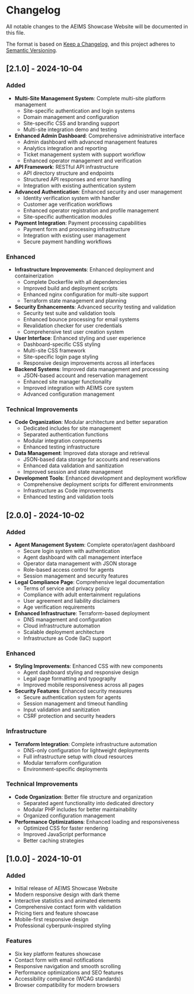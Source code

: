 # Changelog

All notable changes to the AEIMS Showcase Website will be documented in this file.

The format is based on [Keep a Changelog](https://keepachangelog.com/en/1.0.0/),
and this project adheres to [Semantic Versioning](https://semver.org/spec/v2.0.0.html).

## [2.1.0] - 2024-10-04

### Added
- **Multi-Site Management System**: Complete multi-site platform management
  - Site-specific authentication and login systems
  - Domain management and configuration
  - Site-specific CSS and branding support
  - Multi-site integration demo and testing
- **Enhanced Admin Dashboard**: Comprehensive administrative interface
  - Admin dashboard with advanced management features
  - Analytics integration and reporting
  - Ticket management system with support workflow
  - Enhanced operator management and verification
- **API Framework**: RESTful API infrastructure
  - API directory structure and endpoints
  - Structured API responses and error handling
  - Integration with existing authentication system
- **Advanced Authentication**: Enhanced security and user management
  - Identity verification system with handler
  - Customer age verification workflows
  - Enhanced operator registration and profile management
  - Site-specific authentication modules
- **Payment Integration**: Payment processing capabilities
  - Payment form and processing infrastructure
  - Integration with existing user management
  - Secure payment handling workflows

### Enhanced
- **Infrastructure Improvements**: Enhanced deployment and containerization
  - Complete Dockerfile with all dependencies
  - Improved build and deployment scripts
  - Enhanced nginx configuration for multi-site support
  - Terraform state management and planning
- **Security Enhancements**: Advanced security testing and validation
  - Security test suite and validation tools
  - Enhanced bounce processing for email systems
  - Revalidation checker for user credentials
  - Comprehensive test user creation system
- **User Interface**: Enhanced styling and user experience
  - Dashboard-specific CSS styling
  - Multi-site CSS framework
  - Site-specific login page styling
  - Responsive design improvements across all interfaces
- **Backend Systems**: Improved data management and processing
  - JSON-based account and reservation management
  - Enhanced site manager functionality
  - Improved integration with AEIMS core system
  - Advanced configuration management

### Technical Improvements
- **Code Organization**: Modular architecture and better separation
  - Dedicated includes for site management
  - Separated authentication functions
  - Modular integration components
  - Enhanced testing infrastructure
- **Data Management**: Improved data storage and retrieval
  - JSON-based data storage for accounts and reservations
  - Enhanced data validation and sanitization
  - Improved session and state management
- **Development Tools**: Enhanced development and deployment workflow
  - Comprehensive deployment scripts for different environments
  - Infrastructure as Code improvements
  - Enhanced testing and validation tools

## [2.0.0] - 2024-10-02

### Added
- **Agent Management System**: Complete operator/agent dashboard
  - Secure login system with authentication
  - Agent dashboard with call management interface
  - Operator data management with JSON storage
  - Role-based access control for agents
  - Session management and security features
- **Legal Compliance Page**: Comprehensive legal documentation
  - Terms of service and privacy policy
  - Compliance with adult entertainment regulations
  - User agreement and liability disclaimers
  - Age verification requirements
- **Enhanced Infrastructure**: Terraform-based deployment
  - DNS management and configuration
  - Cloud infrastructure automation
  - Scalable deployment architecture
  - Infrastructure as Code (IaC) support

### Enhanced
- **Styling Improvements**: Enhanced CSS with new components
  - Agent dashboard styling and responsive design
  - Legal page formatting and typography
  - Improved mobile responsiveness across all pages
- **Security Features**: Enhanced security measures
  - Secure authentication system for agents
  - Session management and timeout handling
  - Input validation and sanitization
  - CSRF protection and security headers

### Infrastructure
- **Terraform Integration**: Complete infrastructure automation
  - DNS-only configuration for lightweight deployments
  - Full infrastructure setup with cloud resources
  - Modular terraform configuration
  - Environment-specific deployments

### Technical Improvements
- **Code Organization**: Better file structure and organization
  - Separated agent functionality into dedicated directory
  - Modular PHP includes for better maintainability
  - Organized configuration management
- **Performance Optimizations**: Enhanced loading and responsiveness
  - Optimized CSS for faster rendering
  - Improved JavaScript performance
  - Better caching strategies

## [1.0.0] - 2024-10-01

### Added
- Initial release of AEIMS Showcase Website
- Modern responsive design with dark theme
- Interactive statistics and animated elements
- Comprehensive contact form with validation
- Pricing tiers and feature showcase
- Mobile-first responsive design
- Professional cyberpunk-inspired styling

### Features
- Six key platform features showcase
- Contact form with email notifications
- Responsive navigation and smooth scrolling
- Performance optimizations and SEO features
- Accessibility compliance (WCAG standards)
- Browser compatibility for modern browsers